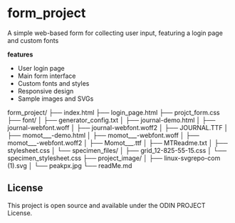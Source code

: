 # form_project

A simple web-based form for collecting user input, featuring a login page and custom fonts

**features**

* User login page
* Main form interface
* Custom fonts and styles
* Responsive design
* Sample images and SVGs

form_project/
├── index.html
├── login_page.html
├── projct_form.css
├── font/
│   ├── generator_config.txt
│   ├── journal-demo.html
│   ├── journal-webfont.woff
│   ├── journal-webfont.woff2
│   ├── JOURNAL.TTF
│   ├── momot___-demo.html
│   ├── momot___-webfont.woff
│   ├── momot___-webfont.woff2
│   ├── Momоt___.ttf
│   ├── MTReadme.txt
│   ├── stylesheet.css
│   └── specimen_files/
│       ├── grid_12-825-55-15.css
│       └── specimen_stylesheet.css
├── project_image/
│   ├── linux-svgrepo-com (1).svg
│   └── peakpx.jpg
└── readMe.md

## License

This project is open source and available under the ODIN PROJECT License.
